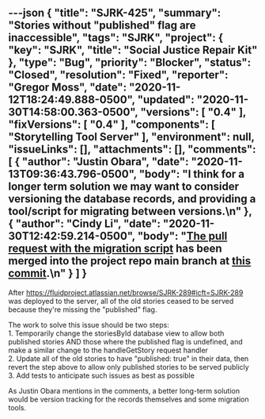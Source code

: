 ---json
{
  "title": "SJRK-425",
  "summary": "Stories without \"published\" flag are inaccessible",
  "tags": "SJRK",
  "project": {
    "key": "SJRK",
    "title": "Social Justice Repair Kit"
  },
  "type": "Bug",
  "priority": "Blocker",
  "status": "Closed",
  "resolution": "Fixed",
  "reporter": "Gregor Moss",
  "date": "2020-11-12T18:24:49.888-0500",
  "updated": "2020-11-30T14:58:00.363-0500",
  "versions": [
    "0.4"
  ],
  "fixVersions": [
    "0.4"
  ],
  "components": [
    "Storytelling Tool Server"
  ],
  "environment": null,
  "issueLinks": [],
  "attachments": [],
  "comments": [
    {
      "author": "Justin Obara",
      "date": "2020-11-13T09:36:43.796-0500",
      "body": "I think for a longer term solution we may want to consider versioning the database records, and providing a tool/script for migrating between versions.\n"
    },
    {
      "author": "Cindy Li",
      "date": "2020-11-30T12:42:59.214-0500",
      "body": "[The pull request with the migration script](https://github.com/fluid-project/sjrk-story-telling/pull/102) has been merged into the project repo main branch at [this commit](https://github.com/fluid-project/sjrk-story-telling/commit/d16dafeb8cc3487e62756deb8f3f5b06398e796c).\n"
    }
  ]
}
---
After <https://fluidproject.atlassian.net/browse/SJRK-289#icft=SJRK-289> was deployed to the server, all of the old stories ceased to be served because they're missing the "published" flag.

The work to solve this issue should be two steps:\
1\. Temporarily change the storiesById database view to allow both published stories AND those where the published flag is undefined, and make a similar change to the handleGetStory request handler\
2\. Update all of the old stories to have "published: true" in their data, then revert the step above to allow only published stories to be served publicly\
3\. Add tests to anticipate such issues as best as possible

As Justin Obara mentions in the comments, a better long-term solution would be version tracking for the records themselves and some migration tools.

        